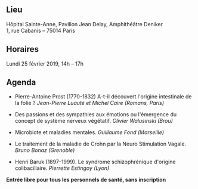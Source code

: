 ## Lieu
Hôpital Sainte-Anne, Pavillon Jean Delay, Amphithéâtre Deniker    
1, rue Cabanis – 75014 Paris

## Horaires
Lundi 25 février 2019, 14h – 17h

## Agenda
- Pierre-Antoine Prost (1770-1832) A-t-il découvert l'origine intestinale de la folie ?
*Jean-Pierre Luauté et Michel Caire (Romans, Paris)*

- Des passions et des sympathies aux émotions ou l'émergence du concept de système nerveux végétatif.
*Olivier Walusinski (Brou)*

- Microbiote et maladies mentales.
*Guillaume Fond (Marseille)*

- Le traitement de la maladie de Crohn par la Neuro Stimulation Vagale.
*Bruno Bonaz (Grenoble)*

- Henri Baruk (1897-1999). Le syndrome schizophrénique d'origine colibacillaire.
*Pierrette Estingoy (Lyon)*

**Entrée libre pour tous les personnels de santé, sans inscription**
